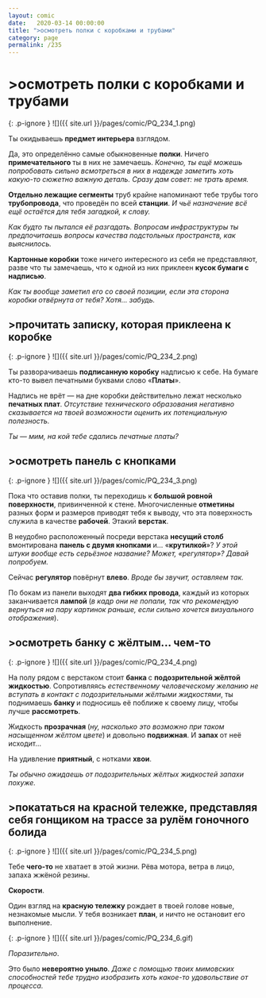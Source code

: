 ```yaml
---
layout: comic
date:   2020-03-14 00:00:00 
title: ">осмотреть полки с коробками и трубами"
category: page
permalink: /235
---
```

# >осмотреть полки с коробками и трубами

{: .p-ignore }
![]({{ site.url }}/pages/comic/PQ_234_1.png)

Ты окидываешь <strong>предмет интерьера</strong> взглядом. 

Да, это определённо самые обыкновенные <strong>полки</strong>. Ничего <strong>примечательного </strong>ты в них не замечаешь. <em>Конечно, ты ещё можешь попробовать сильно всмотреться в них в надежде заметить хоть какую-то сюжетно важную деталь. Сразу дам совет: не трать время.</em>

<strong>Отдельно лежащие сегменты</strong> труб крайне напоминают тебе трубы того <strong>трубопровода</strong>, что проведён по всей <strong>станции</strong>. <em>И чьё назначение всё ещё остаётся для тебя загадкой, к слову. </em>

<em>Как будто ты пытался её разгадать. Вопросам инфраструктуры ты предпочитаешь вопросы качества подстольных пространств, как выяснилось.</em>

<strong>Картонные коробки</strong> тоже ничего интересного из себя не представляют, разве что ты замечаешь, что к одной из них приклеен <strong>кусок бумаги с надписью</strong>.

<em>Как ты вообще заметил его со своей позиции, если эта сторона коробки отвёрнута от тебя? Хотя… забудь.</em>

## >прочитать записку, которая приклеена к коробке

{: .p-ignore }
![]({{ site.url }}/pages/comic/PQ_234_2.png)

Ты разворачиваешь <strong>подписанную коробку</strong> надписью к себе. На бумаге кто-то вывел печатными буквами слово «<strong>Платы</strong>».

Надпись не врёт — на дне коробки действительно лежат несколько <strong>печатных плат</strong>. <em>Отсутствие технического образования негативно сказывается на твоей возможности оценить их потенциальную полезность.</em>

<em>Ты — мим, на кой тебе сдались печатные платы?</em>

## >осмотреть панель с кнопками

{: .p-ignore }
![]({{ site.url }}/pages/comic/PQ_234_3.png)

Пока что оставив полки, ты переходишь к <strong>большой ровной поверхности</strong>, привинченной к стене. Многочисленные <strong>отметины </strong>разных форм и размеров приводят тебя к выводу, что эта поверхность служила в качестве <strong>рабочей</strong>. Этакий <strong>верстак</strong>.

В неудобно расположенный посреди верстака <strong>несущий столб </strong>вмонтирована <strong>панель с двумя кнопками</strong> и… «<strong>крутилкой</strong>»? <em>У этой штуки вообще есть серьёзное название? Может, «регулятор»? Давай попробуем.</em>

Сейчас <strong>регулятор </strong>повёрнут <strong>влево</strong>. <em>Вроде бы звучит, оставляем так.</em>

По бокам из панели выходят <strong>два гибких провода</strong>, каждый из которых заканчивается <strong>лампой </strong>(<em>в кадр они не попали, так что рекомендую вернуться на пару картинок раньше, если сильно хочется визуального отображения</em>).

## >осмотреть банку с жёлтым... чем-то

{: .p-ignore }
![]({{ site.url }}/pages/comic/PQ_234_4.png)

На полу рядом с верстаком стоит <strong>банка </strong>с <strong>подозрительной жёлтой жидкостью</strong>. Сопротивляясь <em>естественному человеческому желанию не вступать в контакт с подозрительными жёлтыми жидкостями</em>, ты поднимаешь <strong>банку </strong>и подносишь её поближе к своему лицу, чтобы лучше <strong>рассмотреть</strong>.

Жидкость <strong>прозрачная </strong>(<em>ну, насколько это возможно при таком насыщенном жёлтом цвете</em>)<strong> </strong>и довольно <strong>подвижная</strong>. И <strong>запах </strong>от неё исходит…

На удивление <strong>приятный</strong>, с нотками <strong>хвои</strong>.

<em>Ты обычно ожидаешь от подозрительных жёлтых жидкостей запахи похуже.</em>

## >покататься на красной тележке, представляя себя гонщиком на трассе за рулём гоночного болида

{: .p-ignore }
![]({{ site.url }}/pages/comic/PQ_234_5.png)

Тебе <strong>чего-то</strong> не хватает в этой жизни. Рёва мотора, ветра в лицо, запаха жжёной резины.

<strong>Скорости</strong>.

Один взгляд на <strong>красную тележку</strong> рождает в твоей голове новые, незнакомые мысли. У тебя возникает <strong>план</strong>, и ничто не остановит его выполнение.

{: .p-ignore }
![]({{ site.url }}/pages/comic/PQ_234_6.gif)

<em>Поразительно</em>.

Это было <strong>невероятно уныло</strong>. <em>Даже с помощью твоих мимовских способностей тебе трудно изобразить хоть какое-то удовольствие от процесса.</em>

